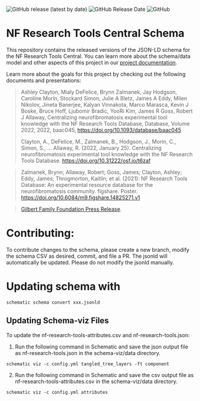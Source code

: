 <img alt="GitHub release (latest by date)" src="https://img.shields.io/github/v/release/nf-osi/nf-research-tools-schema?label=latest%20release&display_name=release&style=flat-square">  <img alt="GitHub Release Date" src="https://img.shields.io/github/release-date/nf-osi/nf-research-tools-schema?style=flat-square&color=orange">  <img alt="GitHub" src="https://img.shields.io/github/license/nf-osi/nf-research-tools-schema?style=flat-square&color=red">
# NF Research Tools Central Schema

This repository contains the released versions of the JSON-LD schema for the NF Research Tools Central. You can learn more about the schema/data model and other aspects of this project in our [project documentation](https://help.nf.synapse.org/NFdocs/Data-Model-&-Schema.2463596640.html).

Learn more about the goals for this project by checking out the following documents and presentations: 

> Ashley Clayton, Mialy DeFelice, Brynn Zalmanek, Jay Hodgson, Caroline Morin, Stockard Simon, Julie A Bletz, James A Eddy, Milen Nikolov, Jineta Banerjee, Kalyan Vinnakota, Marco Marasca, Kevin J Boske, Bruce Hoff, Ljubomir Bradic, YooRi Kim, James R Goss, Robert J Allaway, Centralizing neurofibromatosis experimental tool knowledge with the NF Research Tools Database, Database, Volume 2022, 2022, baac045, https://doi.org/10.1093/database/baac045
> 
>Clayton, A., DeFelice, M., Zalmanek, B., Hodgson, J., Morin, C., Simon, S., … Allaway, R. (2022, January 25). Centralizing neurofibromatosis experimental tool knowledge with the NF Research Tools Database. https://doi.org/10.31222/osf.io/t6zaf

>Zalmanek, Brynn; Allaway, Robert; Goss, James; Clayton, Ashley; Eddy, James; Throgmorton, Kaitlin; et al. (2021): NF Research Tools Database: An experimental resource database for the neurofibromatosis community. figshare. Poster. https://doi.org/10.6084/m9.figshare.14825271.v1 

>[Gilbert Family Foundation Press Release](https://www.gilbertfamilyfoundation.org/press-release/gff-and-sage-bionetworks-collaborate-on-an-nf1-research-tools-database/). 

# Contributing:

To contribute changes to the schema, please create a new branch, modify the schema CSV as desired, commit, and file a PR. The jsonld will automatically be updated. Please do not modify the jsonld manually. 

# Updating schema with 

```
schematic schema convert xxx.jsonld
```


## Updating Schema-viz Files

To update the nf-research-tools-attributes.csv and nf-research-tools.json:

1) Run the following command in Schematic and save the json output file as nf-research-tools.json in the schema-viz/data directory.

```
schematic viz -c config.yml tangled_tree_layers -ft component 
```
2) Run the following command in Schematic and save the csv output file as nf-research-tools-attributes.csv in the schema-viz/data directory.
```
schematic viz -c config.yml attributes
```
